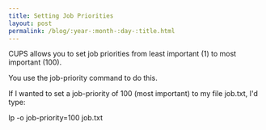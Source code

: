 ```yaml
---
title: Setting Job Priorities
layout: post
permalink: /blog/:year-:month-:day-:title.html
---
```


CUPS allows you to set job priorities from least important (1) to most important (100). You use the job-priority command to do this.If I wanted to set a job-priority of 100 (most important) to my file job.txt, I'd type:lp -o job-priority=100 job.txt
